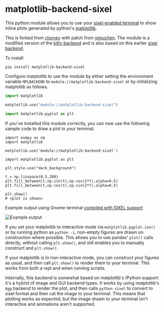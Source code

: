 # matplotlib-backend-sixel

This python module allows you to use your [sixel-enabled terminal](https://www.arewesixelyet.com/) to show inline plots generated by python's [matplotlib](https://github.com/matplotlib/matplotlib).

This is forked from [ctorney](https://github.com/ctorney/matplotlib-backend-sixel) with patch from [yimuchen](https://github.com/yimuchen/matplotlib-backend-sixel/tree/changing-backend). The module is a modified version of the [kitty backend](https://github.com/jktr/matplotlib-backend-kitty) and is also based on this earlier [sixel backend](https://github.com/jonathf/matplotlib-sixel).

To install

```
pip install matplotlib-backend-sixel
```

Configure matplotlib to use the module by either setting the environment variable `MPLBACKEND` to `module://matplotlib-backend-sixel` or by initializing matplotlib as follows.

```python
import matplotlib

matplotlib.use("module://matplotlib-backend-sixel")

import matplotlib.pyplot as plt
```

If you've installed this module correctly, you can now use the following sample code to draw a plot in your terminal.

```
import numpy as np
import matplotlib

matplotlib.use('module://matplotlib-backend-sixel')

import matplotlib.pyplot as plt

plt.style.use("dark_background")

t = np.linspace(0,5,200)
plt.fill_between(t,np.sin(t),np.cos(2*t),alpha=0.5)
plt.fill_between(t,np.cos(t),np.sin(2*t),alpha=0.5)

plt.show()
# <plot is shown>
```

Example output using Gnome terminal [compiled with SIXEL support](https://github.com/mate-desktop/mate-terminal/issues/410)

![Example output](resources/demo.png)

If you set your matplotlib to interactive mode via `matplotlib.pyplot.ion()` or by running python as `python -i`, non-empty figures are drawn on construction where possible. This allows you to use pandas' `plot()` calls directly, without calling `plt.show()`, and still enables you to manually construct and `plt.show()`.

If your matplotlib is in non-interactive mode, you can construct your figures as usual, and then call `plt.show()` to render them to your terminal. This works from both a repl and when running scripts.

Internally, this backend is somewhat based on matplotlib's IPython support: it's a hybrid of image and GUI backend types. It works by using matplotlib's `Agg` backend to render the plot, and then calls `python-sixel` to convert to sixel format and then cat the image to your terminal. This means that plotting works as expected, but the image drawn to your terminal isn't interactive and animations aren't supported.

